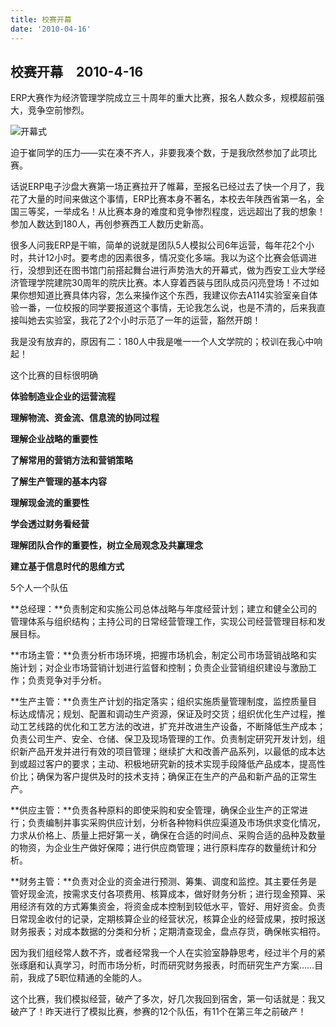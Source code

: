 ```yaml
---
title: 校赛开幕
date: '2010-04-16'
---
```



## 校赛开幕　2010-4-16

ERP大赛作为经济管理学院成立三十周年的重大比赛，报名人数众多，规模超前强大，竞争空前惨烈。

![开幕式](https://cdn.jsdelivr.net/gh/jn66/blogimg@master/2021-04-07-fec9.jpg)

迫于崔同学的压力——实在凑不齐人，非要我凑个数，于是我欣然参加了此项比赛。



话说ERP电子沙盘大赛第一场正赛拉开了帷幕，至报名已经过去了快一个月了，我花了大量的时间来做这个事情，ERP比赛本身不著名，本校去年陕西省第一名，全国三等奖，一举成名！从比赛本身的难度和竞争惨烈程度，远远超出了我的想象！参加人数达到180人，再创参赛西工人数历史新高。



很多人问我ERP是干嘛，简单的说就是团队5人模拟公司6年运营，每年花2个小时，共计12小时。要考虑的因素很多，情况变化多端。我以为这个比赛会低调进行，没想到还在图书馆门前搭起舞台进行声势浩大的开幕式，做为西安工业大学经济管理学院建院30周年的院庆比赛。本人穿着西装与团队成员闪亮登场！不过如果你想知道比赛具体内容，怎么来操作这个东西，我建议你去A114实验室亲自体验一番，一位校报的同学要报道这个事情，无论我怎么说，也是不清的，后来我直接叫她去实验室，我花了2个小时示范了一年的运营，豁然开朗！

我是没有放弃的，原因有二：180人中我是唯一一个人文学院的；校训在我心中响起！

这个比赛的目标很明确

**体验制造业企业的运营流程**

**理解物流、资金流、信息流的协同过程**

**理解企业战略的重要性**

**了解常用的营销方法和营销策略**

**了解生产管理的基本内容**

**理解现金流的重要性**

**学会透过财务看经营**

**理解团队合作的重要性，树立全局观念及共赢理念**

**建立基于信息时代的思维方式**

5个人一个队伍

**总经理：**负责制定和实施公司总体战略与年度经营计划；建立和健全公司的管理体系与组织结构；主持公司的日常经营管理工作，实现公司经营管理目标和发展目标。

**市场主管：**负责分析市场环境，把握市场机会，制定公司市场营销战略和实施计划；对企业市场营销计划进行监督和控制；负责企业营销组织建设与激励工作；负责竞争对手分析。

**生产主管：**负责生产计划的指定落实；组织实施质量管理制度，监控质量目标达成情况；规划、配置和调动生产资源，保证及时交货；组织优化生产过程，推动工艺线路的优化和工艺方法的改进，扩充并改进生产设备，不断降低生产成本；负责公司生产、安全、仓储、保卫及现场管理的工作。负责制定研究开发计划，组织新产品开发并进行有效的项目管理；继续扩大和改善产品系列，以最低的成本达到或超过客户的要求；主动、积极地研究新的技术实现手段降低产品成本，提高性价比；确保为客户提供及时的技术支持；确保正在生产的产品和新产品的正常生产。

**供应主管：**负责各种原料的即使采购和安全管理，确保企业生产的正常进行；负责编制并事实采购供应计划，分析各种物料供应渠道及市场供求变化情况，力求从价格上、质量上把好第一关，确保在合适的时间点、采购合适的品种及数量的物资，为企业生产做好保障；进行供应商管理；进行原料库存的数量统计和分析。

**财务主管：**负责对企业的资金进行预测、筹集、调度和监控。其主要任务是管好现金流，按需求支付各项费用、核算成本，做好财务分析；进行现金预算、采用经济有效的方式筹集资金，将资金成本控制到较低水平，管好、用好资金。负责日常现金收付的记录，定期核算企业的经营状况，核算企业的经营成果，按时报送财务报表；对成本数据的分类和分析；定期清查现金，盘点存货，确保帐实相符。

因为我们组经常人数不齐，或者经常我一个人在实验室静静思考，经过半个月的紧张琢磨和认真学习，时而市场分析，时而研究财务报表，时而研究生产方案……目前，我成了5职位精通的全能的人。

这个比赛，我们模拟经营，破产了多次，好几次我回到宿舍，第一句话就是：我又破产了！昨天进行了模拟比赛，参赛的12个队伍，有11个在第三年之前破产！